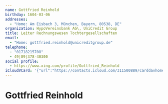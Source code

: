 ```yaml
---
name: Gottfried Reinhold
birthday: 1604-03-06
addresses:
  - "Home: Am Eisbach 3, München, Bayern, 80538, DE"
organization: HypoVereinsbank AG\, UniCredit Group
title: Leiter Rechnungswesen Tochtergesellschaften
email:
  - "Home: gottfried.reinhold@unicreditgroup.de"
telephone:
  - "01718215708"
  - 49|89|378-40300
social profile:
  - https://www.xing.com/profile/Gottfried_Reinhold
iCloudVCard: '{"url":"https://contacts.icloud.com/311500889/carddavhome/card/ZGI5ZmFiZGEtYmZkYS00ZTMyLTg2MmQtZDA0NDhmYmExMGQx.vcf","etag":"\"kmfhesu5\"","data":"BEGIN:VCARD\r\nVERSION:3.0\r\nFN:\r\nN:Reinhold;Gottfried;;;\r\nUID:db9fabda-bfda-4e32-862d-d0448fba10d1\r\nBDAY;VALUE=date:1604-03-06\r\nADR;TYPE=HOME:;;Am Eisbach 3;München;Bayern;80538;DE;\r\nWP1.X-ABLABEL:Work\r\nitem0.X-ABLABEL:xing\r\nPRODID:ez-vcard 0.9.13-fc\r\nREV:2025-04-03T22:06:36Z\r\nORG:HypoVereinsbank AG\\, UniCredit Group;\r\nTITLE:Leiter Rechnungswesen Tochtergesellschaften\r\nEMAIL;TYPE=HOME:gottfried.reinhold@unicreditgroup.de\r\nPHOTO;VALUE=uri:https://gateway.icloud.com/contacts/311500889/ck/card/6d5b9\r\n f20d6dc9a32db208cf9511de6e4\r\nTEL;TYPE=CELL:01718215708\r\nTEL:49|89|378-40300\r\nitem0.X-SOCIALPROFILE;X-USER=Gottfried_Reinhold:https://www.xing.com/profil\r\n e/Gottfried_Reinhold\r\nEND:VCARD"}'
---
```

# Gottfried Reinhold